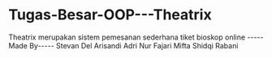 # Tugas-Besar-OOP---Theatrix
Theatrix merupakan sistem pemesanan sederhana tiket bioskop online -----Made By----- Stevan Del Arisandi Adri Nur Fajari Mifta Shidqi Rabani
